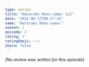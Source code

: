```yaml
---
type: series
title: "Hataraku Maou-sama! 1x2"
date: "2022-06-17T08:27:24"
name: "Hataraku Maou-sama!"
season: 1
episode: 2
rating: 3
ratingEmoji: ⭐️⭐️⭐️
share: false
---
```


_[No review was written for this episode]_
